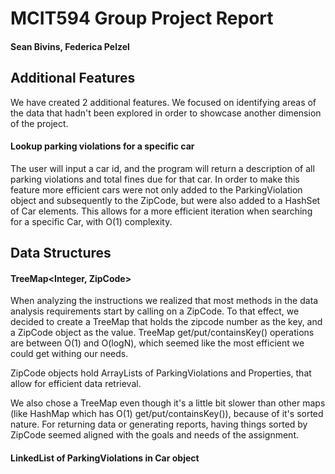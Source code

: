 # MCIT594 Group Project Report
#### Sean Bivins, Federica Pelzel


## Additional Features
We have created 2 additional features. We focused on identifying areas of the data that hadn't been explored in order to showcase another dimension of the project.

#### Lookup parking violations for a specific car
The user will input a car id, and the program will return a description of all parking violations and total fines due for that car. In order to make this feature more efficient cars were not only added to the ParkingViolation object and subsequently to the ZipCode, but were also added to a HashSet of Car elements. This allows for a more efficient iteration when searching for a specific Car, with O(1) complexity.


## Data Structures

#### TreeMap<Integer, ZipCode>
When analyzing the instructions we realized that most methods in the data analysis requirements start by calling on a ZipCode. To that effect, we decided to create a TreeMap that holds the zipcode number as the key, and a ZipCode object as the value. TreeMap get/put/containsKey() operations are between O(1) and O(logN), which seemed like the most efficient we could get withing our needs. 

ZipCode objects hold ArrayLists of ParkingViolations and Properties, that allow for efficient data retrieval. 

We also chose a TreeMap even though it's a little bit slower than other maps (like HashMap which has O(1) get/put/containsKey()), because of it's sorted nature. For returning data or generating reports, having things sorted by ZipCode seemed aligned with the goals and needs of the assignment.

#### LinkedList of ParkingViolations in Car object
